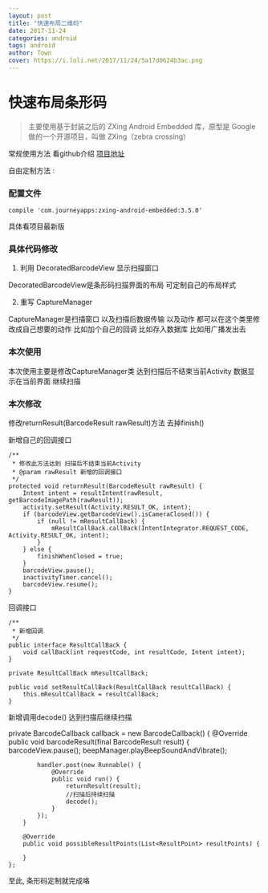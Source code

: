 ```yaml
---
layout: post
title: "快速布局二维码"
date: 2017-11-24
categories: android
tags: android
author: Town
cover: https://i.loli.net/2017/11/24/5a17d0624b3ac.png
---
```


# 快速布局条形码 #

>主要使用基于封装之后的 ZXing Android Embedded 库，原型是 Google 做的一个开源项目，叫做 ZXing（zebra crossing）


常规使用方法 看github介绍 [项目地址](https://github.com/journeyapps/zxing-android-embedded)

自由定制方法 :

### 配置文件

    compile 'com.journeyapps:zxing-android-embedded:3.5.0'

具体看项目最新版 
 

### 具体代码修改

1. 利用 DecoratedBarcodeView 显示扫描窗口

DecoratedBarcodeView是条形码扫描界面的布局 可定制自己的布局样式

2. 重写 CaptureManager

CaptureManager是扫描窗口 以及扫描后数据传输 以及动作 都可以在这个类里修改成自己想要的动作 
比如加个自己的回调  比如存入数据库  比如用广播发出去

### 本次使用

本次使用主要是修改CaptureManager类 达到扫描后不结束当前Activity
数据显示在当前界面 继续扫描 

### 本次修改

修改returnResult(BarcodeResult rawResult)方法 去掉finish() 

新增自己的回调接口

    /**
     * 修改此方法达到 扫描后不结束当前Activity
     * @param rawResult 新增的回调接口
     */
    protected void returnResult(BarcodeResult rawResult) {
        Intent intent = resultIntent(rawResult, getBarcodeImagePath(rawResult));
        activity.setResult(Activity.RESULT_OK, intent);
        if (barcodeView.getBarcodeView().isCameraClosed()) {
            if (null != mResultCallBack) {
                mResultCallBack.callBack(IntentIntegrator.REQUEST_CODE, Activity.RESULT_OK, intent);
            }
        } else {
            finishWhenClosed = true;
        }
        barcodeView.pause();
        inactivityTimer.cancel();
        barcodeView.resume();
    }


回调接口


    /**
     * 新增回调
     */
    public interface ResultCallBack {
        void callBack(int requestCode, int resultCode, Intent intent);
    }

    private ResultCallBack mResultCallBack;

    public void setResultCallBack(ResultCallBack resultCallBack) {
        this.mResultCallBack = resultCallBack;
    }

新增调用decode() 达到扫描后继续扫描

private BarcodeCallback callback = new BarcodeCallback() {
        @Override
        public void barcodeResult(final BarcodeResult result) {
            barcodeView.pause();
            beepManager.playBeepSoundAndVibrate();

            handler.post(new Runnable() {
                @Override
                public void run() {
                    returnResult(result);
                    //扫描后持续扫描
                    decode();
                }
            });
        }

        @Override
        public void possibleResultPoints(List<ResultPoint> resultPoints) {

        }
    };


至此, 条形码定制就完成咯